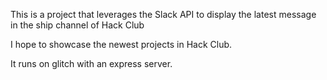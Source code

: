 This is a project that leverages the Slack API to display the latest message in the ship channel of Hack Club

I hope to showcase the newest projects in Hack Club.

It runs on glitch with an express server.
